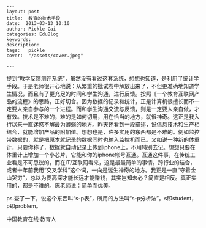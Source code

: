 
    ---
    layout: post  
    title:  教育的技术手段  
    date:  2013-03-13 10:10  
    author: Pickle Cai  
    categories: EduBlog  
    keywords: 
    description:   
    tags:	pickle   
    cover:  "/assets/cover.jpeg"  

    ---  
    
提到“教学反馈测评系统”，虽然没有看过这套系统，想想也知道，是利用了统计学手段。于是老师很开心地说：从繁重的批试卷中解放出来了，不但更准确地知道学生情况，而且有了更充足的时间和学生沟通，进行反馈。按照《一个教育互联网产品的流程》的思路，正好切合。因为数据的记录和统计，正是计算机很擅长而不一定要人亲自参与的一个进程。而和学生沟通交流与反馈，则是一定要人亲自做，才有效。技术是不难的，难的是如何切用，用在恰当的地方，就很神奇。这正是我入行以来一直迷惑不解最为薄弱的地方。昨天还看到一段描述，说信息技术和生产相结合，就能增加产品的附加值。想想也是，许多实用的东西都是不难的。例如监控带数据的，就是把原本就记录的数据同时也输入监控机而已。又如说一种新的体重计，只要你称了，数据就自动记录上传到iphone上，不用特别去记。想想只要在体重计上增加一个小芯片，它能和你的iphone帐号互通。互通这件事，在传统工业看是不可思议的，而在IT/互联网看来，这是最最简单的事情。跨行业的结合，或者十年前我用“交叉学科”这个词，一向是诞生神奇的地方。我正是一直“守着金山哭穷”，总以为要高深才能长远才能赚钱，其实岂知未必？简直是相反。真正实用的，都是不难的。陈老师说：简单而优美。



ps.查了一下，说这个东西叫“s-p表”，所用的方法叫“s-p分析法”。s即student，p即problem。

								

		    
 中国教育在线·教育人

